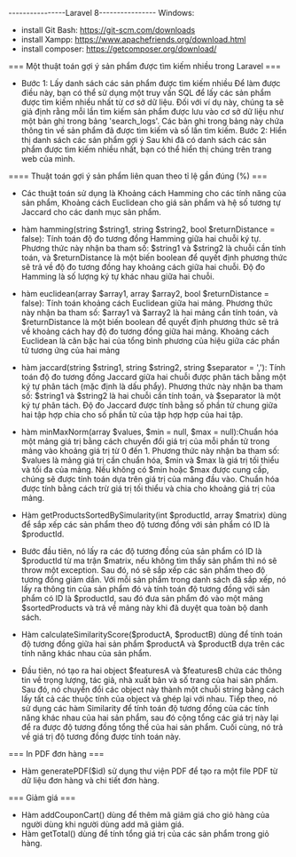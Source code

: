 ----------------Laravel 8----------------
Windows:
    <br>
  - install Git Bash: https://git-scm.com/downloads
    <br>
  -  install Xampp: https://www.apachefriends.org/download.html
    <br>
  -  install composer: https://getcomposer.org/download/


===  Một thuật toán gợi ý sản phẩm được tìm kiếm nhiều trong Laravel ===
- Bước 1: Lấy danh sách các sản phẩm được tìm kiếm nhiều
Để làm được điều này, bạn có thể sử dụng một truy vấn SQL để lấy các sản phẩm được tìm kiếm nhiều nhất từ cơ sở dữ liệu. Đối với ví dụ này, chúng ta sẽ giả định rằng mỗi lần tìm kiếm sản phẩm được lưu vào cơ sở dữ liệu như một bản ghi trong bảng 'search_logs'. Các bản ghi trong bảng này chứa thông tin về sản phẩm đã được tìm kiếm và số lần tìm kiếm.
Bước 2: Hiển thị danh sách các sản phẩm gợi ý
Sau khi đã có danh sách các sản phẩm được tìm kiếm nhiều nhất, bạn có thể hiển thị chúng trên trang web của mình.

====   Thuật toán gợi ý sản phẩm liên quan theo tỉ lệ gần đúng (%) ===
- Các thuật toán sử dụng là Khoảng cách Hamming cho các tính năng của sản phẩm, Khoảng cách Euclidean cho giá sản phẩm và hệ số tương tự Jaccard cho các danh mục sản phẩm.

+ hàm hamming(string $string1, string $string2, bool $returnDistance = false):  Tính toán độ đo tương đồng Hamming giữa hai chuỗi ký tự. Phương thức này nhận ba tham số: $string1 và $string2 là chuỗi cần tính toán, và $returnDistance là một biến boolean để quyết định phương thức sẽ trả về độ đo tương đồng hay khoảng cách giữa hai chuỗi. Độ đo Hamming là số lượng ký tự khác nhau giữa hai chuỗi.

+ hàm euclidean(array $array1, array $array2, bool $returnDistance = false): Tính toán khoảng cách Euclidean giữa hai mảng. Phương thức này nhận ba tham số: $array1 và $array2 là hai mảng cần tính toán, và $returnDistance là một biến boolean để quyết định phương thức sẽ trả về khoảng cách hay độ đo tương đồng giữa hai mảng. Khoảng cách Euclidean là căn bậc hai của tổng bình phương của hiệu giữa các phần tử tương ứng của hai mảng

+ hàm  jaccard(string $string1, string $string2, string $separator = ','): Tính toán độ đo tương đồng Jaccard giữa hai chuỗi được phân tách bằng một ký tự phân tách (mặc định là dấu phẩy). Phương thức này nhận ba tham số: $string1 và $string2 là hai chuỗi cần tính toán, và $separator là một ký tự phân tách. Độ đo Jaccard được tính bằng số phần tử chung giữa hai tập hợp chia cho số phần tử của tập hợp hợp của hai tập.

+ hàm minMaxNorm(array $values, $min = null, $max = null):Chuẩn hóa một mảng giá trị bằng cách chuyển đổi giá trị của mỗi phần tử trong mảng vào khoảng giá trị từ 0 đến 1. Phương thức này nhận ba tham số: $values là mảng giá trị cần chuẩn hóa, $min và $max là giá trị tối thiểu và tối đa của mảng. Nếu không có $min hoặc $max được cung cấp, chúng sẽ được tính toán dựa trên giá trị của mảng đầu vào. Chuẩn hóa được tính bằng cách trừ giá trị tối thiểu và chia cho khoảng giá trị của mảng.

+ Hàm getProductsSortedBySimularity(int $productId, array $matrix) dùng để sắp xếp các sản phẩm theo độ tương đồng với sản phẩm có ID là $productId.

- Bước đầu tiên, nó lấy ra các độ tương đồng của sản phẩm có ID là $productId từ ma trận $matrix, nếu không tìm thấy sản phẩm thì nó sẽ throw một exception.
Sau đó, nó sẽ sắp xếp các sản phẩm theo độ tương đồng giảm dần.
Với mỗi sản phẩm trong danh sách đã sắp xếp, nó lấy ra thông tin của sản phẩm đó và tính toán độ tương đồng với sản phẩm có ID là $productId, sau đó đưa sản phẩm đó vào một mảng $sortedProducts và trả về mảng này khi đã duyệt qua toàn bộ danh sách.
+ Hàm calculateSimilarityScore($productA, $productB) dùng để tính toán độ tương đồng giữa hai sản phẩm $productA và $productB dựa trên các tính năng khác nhau của sản phẩm.

- Đầu tiên, nó tạo ra hai object $featuresA và $featuresB chứa các thông tin về trọng lượng, tác giả, nhà xuất bản và số trang của hai sản phẩm.
Sau đó, nó chuyển đổi các object này thành một chuỗi string bằng cách lấy tất cả các thuộc tính của object và ghép lại với nhau.
Tiếp theo, nó sử dụng các hàm Similarity để tính toán độ tương đồng của các tính năng khác nhau của hai sản phẩm, sau đó cộng tổng các giá trị này lại để ra được độ tương đồng tổng thể của hai sản phẩm.
Cuối cùng, nó trả về giá trị độ tương đồng được tính toán này.


===  In PDF đơn hàng ===
- Hàm generatePDF($id) sử dụng thư viện PDF để tạo ra một file PDF từ dữ liệu đơn hàng và chi tiết đơn hàng.

===  Giảm giá ===
- Hàm addCouponCart() dùng để thêm mã giảm giá cho giỏ hàng của người dùng khi người dùng add mã giảm giá.
- Hàm getTotal() dùng để tính tổng giá trị của các sản phẩm trong giỏ hàng.
